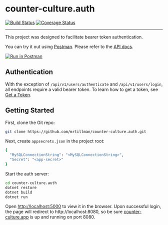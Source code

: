 # counter-culture.auth

[![Build Status](https://travis-ci.com/mrtillman/counter-culture.auth.svg?branch=master)](https://travis-ci.com/mrtillman/counter-culture.auth)
[![Coverage Status](https://coveralls.io/repos/github/mrtillman/counter-culture.auth/badge.svg?branch=master)](https://coveralls.io/github/mrtillman/counter-culture.auth?branch=master)

---

This project was designed to facilitate bearer token authentication.
 
You can try it out using [Postman](https://learning.getpostman.com/). Please refer to the [API docs](https://documenter.getpostman.com/view/1403721/S17wPS3o).

[![Run in Postman](https://run.pstmn.io/button.svg)](https://www.getpostman.com/collections/0dce1d0a523b04ee3cb3)

## Authentication

With the exception of `/api/v1/users/authenticate` and `/api/v1/users/login`, all endpoints require a valid bearer token. To learn how to get a token, see [Get a Token](https://github.com/mrtillman/counter-culture.docs/blob/master/auth/get-a-token.md).

## Getting Started

First, clone the Git repo:

```sh
git clone https://github.com/mrtillman/counter-culture.auth.git
```

Next, create `appsecrets.json` in the project root:
```sh
{
  "MySQLConnectionString": "<MySQLConnectionString>",
  "Secret": "<app-secret>"
}
```

Start the auth server:

```sh
cd counter-culture.auth
dotnet restore
dotnet build
dotnet run
```

Open [http://localhost:5000](http://localhost:5000) to view it in the browser. Upon successful login, the page will redirect to http://localhost:8080, so be sure [counter-culture.app](https://github.com/mrtillman/counter-culture.app) is up and running on port 8080.